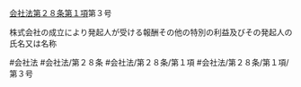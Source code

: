 [会社法第２８条第１項](会社法＿＿＿＿第２８条第１項)第３号

株式会社の成立により発起人が受ける報酬その他の特別の利益及びその発起人の氏名又は名称


#会社法
#会社法/第２８条
#会社法/第２８条/第１項
#会社法/第２８条/第１項/第３号
